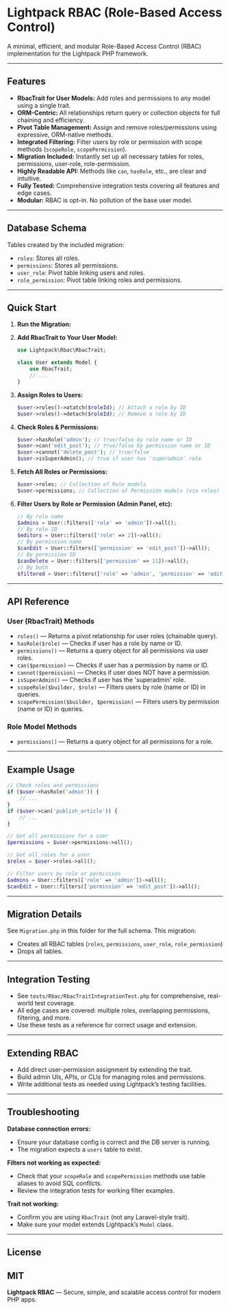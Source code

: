 # Lightpack RBAC (Role-Based Access Control)

A minimal, efficient, and modular Role-Based Access Control (RBAC) implementation for the Lightpack PHP framework.

---

## Features
- **RbacTrait for User Models:** Add roles and permissions to any model using a single trait.
- **ORM-Centric:** All relationships return query or collection objects for full chaining and efficiency.
- **Pivot Table Management:** Assign and remove roles/permissions using expressive, ORM-native methods.
- **Integrated Filtering:** Filter users by role or permission with scope methods (`scopeRole`, `scopePermission`).
- **Migration Included:** Instantly set up all necessary tables for roles, permissions, user-role, role-permission.
- **Highly Readable API:** Methods like `can`, `hasRole`, etc., are clear and intuitive.
- **Fully Tested:** Comprehensive integration tests covering all features and edge cases.
- **Modular:** RBAC is opt-in. No pollution of the base user model.

---

## Database Schema

Tables created by the included migration:
- `roles`: Stores all roles.
- `permissions`: Stores all permissions.
- `user_role`: Pivot table linking users and roles.
- `role_permission`: Pivot table linking roles and permissions.

---

## Quick Start

1. **Run the Migration:**

2. **Add RbacTrait to Your User Model:**
   ```php
   use Lightpack\Rbac\RbacTrait;

   class User extends Model {
       use RbacTrait;
       // ...
   }
   ```

3. **Assign Roles to Users:**
   ```php
   $user->roles()->atatch($roleId); // Attach a role by ID
   $user->roles()->detach($roleId); // Remove a role by ID
   ```

4. **Check Roles & Permissions:**
   ```php
   $user->hasRole('admin'); // true/false by role name or ID
   $user->can('edit_post'); // true/false by permission name or ID
   $user->cannot('delete_post'); // true/false
   $user->isSuperAdmin(); // true if user has 'superadmin' role
   ```

5. **Fetch All Roles or Permissions:**
   ```php
   $user->roles; // Collection of Role models
   $user->permissions; // Collection of Permission models (via roles)
   ```

6. **Filter Users by Role or Permission (Admin Panel, etc):**
   ```php
   // By role name
   $admins = User::filters(['role' => 'admin'])->all();
   // By role ID
   $editors = User::filters(['role' => 2])->all();
   // By permission name
   $canEdit = User::filters(['permission' => 'edit_post'])->all();
   // By permission ID
   $canDelete = User::filters(['permission' => 11])->all();
   // By both
   $filtered = User::filters(['role' => 'admin', 'permission' => 'edit_post'])->all();
   ```

---

## API Reference

### User (RbacTrait) Methods
- `roles()` — Returns a pivot relationship for user roles (chainable query).
- `hasRole($role)` — Checks if user has a role by name or ID.
- `permissions()` — Returns a query object for all permissions via user roles.
- `can($permission)` — Checks if user has a permission by name or ID.
- `cannot($permission)` — Checks if user does NOT have a permission.
- `isSuperAdmin()` — Checks if user has the 'superadmin' role.
- `scopeRole($builder, $role)` — Filters users by role (name or ID) in queries.
- `scopePermission($builder, $permission)` — Filters users by permission (name or ID) in queries.

### Role Model Methods
- `permissions()` — Returns a query object for all permissions for a role.

---

## Example Usage

```php
// Check roles and permissions
if ($user->hasRole('admin')) {
    // ...
}
if ($user->can('publish_article')) {
    // ...
}

// Get all permissions for a user
$permissions = $user->permissions->all();

// Get all roles for a user
$roles = $user->roles->all();

// Filter users by role or permission
$admins = User::filters(['role' => 'admin'])->all();
$canEdit = User::filters(['permission' => 'edit_post'])->all();
```

---

## Migration Details

See `Migration.php` in this folder for the full schema. This migration:
- Creates all RBAC tables (`roles`, `permissions`, `user_role`, `role_permission`)
- Drops all tables.

---

## Integration Testing

- See `tests/Rbac/RbacTraitIntegrationTest.php` for comprehensive, real-world test coverage.
- All edge cases are covered: multiple roles, overlapping permissions, filtering, and more.
- Use these tests as a reference for correct usage and extension.

---

## Extending RBAC

- Add direct user-permission assignment by extending the trait.
- Build admin UIs, APIs, or CLIs for managing roles and permissions.
- Write additional tests as needed using Lightpack’s testing facilities.
---

## Troubleshooting

**Database connection errors:**
- Ensure your database config is correct and the DB server is running.
- The migration expects a `users` table to exist.

**Filters not working as expected:**
- Check that your `scopeRole` and `scopePermission` methods use table aliases to avoid SQL conflicts.
- Review the integration tests for working filter examples.

**Trait not working:**
- Confirm you are using `RbacTrait` (not any Laravel-style trait).
- Make sure your model extends Lightpack’s `Model` class.

---

## License
MIT
---

**Lightpack RBAC** — Secure, simple, and scalable access control for modern PHP apps.
